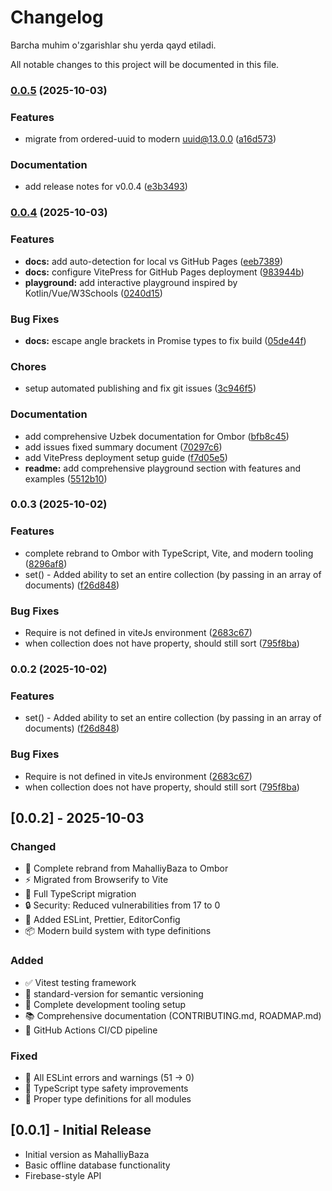 # Changelog

Barcha muhim o'zgarishlar shu yerda qayd etiladi.

All notable changes to this project will be documented in this file.


### [0.0.5](https://github.com/otabekoff/ombor/compare/v0.0.4...v0.0.5) (2025-10-03)


### Features

* migrate from ordered-uuid to modern uuid@13.0.0 ([a16d573](https://github.com/otabekoff/ombor/commit/a16d5739fbd960749697f5dc4e5449fa34f06739))


### Documentation

* add release notes for v0.0.4 ([e3b3493](https://github.com/otabekoff/ombor/commit/e3b3493444b979fea3ffbd5aca2ab519a01d0bbf))

### [0.0.4](https://github.com/otabekoff/ombor/compare/v0.0.3...v0.0.4) (2025-10-03)


### Features

* **docs:** add auto-detection for local vs GitHub Pages ([eeb7389](https://github.com/otabekoff/ombor/commit/eeb73894a6ae9ebf9361c69367a253462d074337))
* **docs:** configure VitePress for GitHub Pages deployment ([983944b](https://github.com/otabekoff/ombor/commit/983944b2337abb48d745daf9611cbae8e5c8f518))
* **playground:** add interactive playground inspired by Kotlin/Vue/W3Schools ([0240d15](https://github.com/otabekoff/ombor/commit/0240d151f7615f6c96d35a6b063eb22a379080c6))


### Bug Fixes

* **docs:** escape angle brackets in Promise types to fix build ([05de44f](https://github.com/otabekoff/ombor/commit/05de44f85e09c1eb8ebc29a1908d2b9b490f096d))


### Chores

* setup automated publishing and fix git issues ([3c946f5](https://github.com/otabekoff/ombor/commit/3c946f5fee10d4856d49121d51fc7d3f44fa1a71))


### Documentation

* add comprehensive Uzbek documentation for Ombor ([bfb8c45](https://github.com/otabekoff/ombor/commit/bfb8c45c6179b151d4a1355143b9fbf1b8b3a027))
* add issues fixed summary document ([70297c6](https://github.com/otabekoff/ombor/commit/70297c660c4eb36b3aafd6f9f40478c2dd4a880c))
* add VitePress deployment setup guide ([f7d05e5](https://github.com/otabekoff/ombor/commit/f7d05e5d6b6b57ba44d8db5319357b480538a8ae))
* **readme:** add comprehensive playground section with features and examples ([5512b10](https://github.com/otabekoff/ombor/commit/5512b109e20b177ef6d43b3568a19ba8896ec1dd))

### 0.0.3 (2025-10-02)


### Features

* complete rebrand to Ombor with TypeScript, Vite, and modern tooling ([8296af8](https://github.com/otabekoff/ombor/commit/8296af8bcedfa1273f4e3847f04e35d71d7af11a))
* set() - Added ability to set an entire collection (by passing in an array of documents) ([f26d848](https://github.com/otabekoff/ombor/commit/f26d848cfb25a4ff7c5dfff4e17ee33ab22aa469))


### Bug Fixes

* Require is not defined in viteJs environment ([2683c67](https://github.com/otabekoff/ombor/commit/2683c67066021a7c3eb301b4724753c014bb84bf))
* when collection does not have property, should still sort ([795f8ba](https://github.com/otabekoff/ombor/commit/795f8baf1d6e126ec3fb4cb6e3fc253db01be01d))

### 0.0.2 (2025-10-02)


### Features

* set() - Added ability to set an entire collection (by passing in an array of documents) ([f26d848](https://github.com/otabekoff/ombor/commit/f26d848cfb25a4ff7c5dfff4e17ee33ab22aa469))


### Bug Fixes

* Require is not defined in viteJs environment ([2683c67](https://github.com/otabekoff/ombor/commit/2683c67066021a7c3eb301b4724753c014bb84bf))
* when collection does not have property, should still sort ([795f8ba](https://github.com/otabekoff/ombor/commit/795f8baf1d6e126ec3fb4cb6e3fc253db01be01d))

## [0.0.2] - 2025-10-03

### Changed
- 🔄 Complete rebrand from MahalliyBaza to Ombor
- ⚡ Migrated from Browserify to Vite
- 🎯 Full TypeScript migration
- 🔒 Security: Reduced vulnerabilities from 17 to 0
- 🧹 Added ESLint, Prettier, EditorConfig
- 📦 Modern build system with type definitions

### Added
- ✅ Vitest testing framework
- 📝 standard-version for semantic versioning
- 🔧 Complete development tooling setup
- 📚 Comprehensive documentation (CONTRIBUTING.md, ROADMAP.md)
- 🚀 GitHub Actions CI/CD pipeline

### Fixed
- 🐛 All ESLint errors and warnings (51 → 0)
- 🔧 TypeScript type safety improvements
- 📝 Proper type definitions for all modules

## [0.0.1] - Initial Release
- Initial version as MahalliyBaza
- Basic offline database functionality
- Firebase-style API
